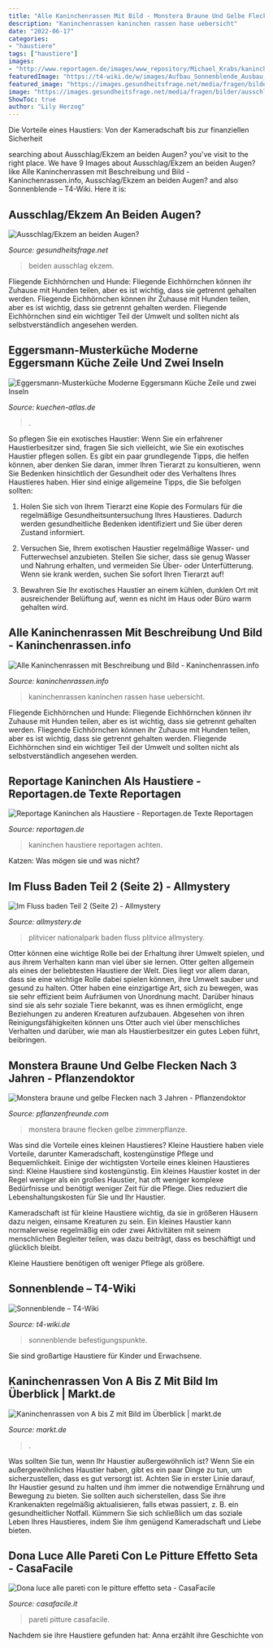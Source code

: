 ```yaml
---
title: "Alle Kaninchenrassen Mit Bild - Monstera Braune Und Gelbe Flecken Nach 3 Jahren"
description: "Kaninchenrassen kaninchen rassen hase uebersicht"
date: "2022-06-17"
categories:
- "haustiere"
tags: ["haustiere"]
images:
- "http://www.reportagen.de/images/www_repository/Michael_Krabs/kaninchen/neuseelaenderkaninchen821_dia.jpg"
featuredImage: "https://t4-wiki.de/w/images/Aufbau_Sonnenblende_Ausbau_Uebersicht.jpg"
featured_image: "https://images.gesundheitsfrage.net/media/fragen/bilder/ausschlagekzem-an-beiden-augen/0_full.jpg?v=1532796177000"
image: "https://images.gesundheitsfrage.net/media/fragen/bilder/ausschlagekzem-an-beiden-augen/0_full.jpg?v=1532796177000"
ShowToc: true
author: "Lily Herzog"
---
```



Die Vorteile eines Haustiers: Von der Kameradschaft bis zur finanziellen Sicherheit

	

		
searching about Ausschlag/Ekzem an beiden Augen? you've visit to the right place. We have 9 Images about Ausschlag/Ekzem an beiden Augen? like Alle Kaninchenrassen mit Beschreibung und Bild - Kaninchenrassen.info, Ausschlag/Ekzem an beiden Augen? and also Sonnenblende – T4-Wiki. Here it is:
		
    
## Ausschlag/Ekzem An Beiden Augen?

<img loading=lazy src="https://images.gesundheitsfrage.net/media/fragen/bilder/ausschlagekzem-an-beiden-augen/0_full.jpg?v=1532796177000" onerror="this.onerror=null;this.src='https://tse4.mm.bing.net/th?id=OIP.p7_2HM9asyWGY-X0AkGksgHaJ4&amp;pid=15.1';" alt="Ausschlag/Ekzem an beiden Augen?">

_Source: gesundheitsfrage.net_

>beiden ausschlag ekzem. 

	

Fliegende Eichhörnchen und Hunde: Fliegende Eichhörnchen können ihr Zuhause mit Hunden teilen, aber es ist wichtig, dass sie getrennt gehalten werden.
Fliegende Eichhörnchen können ihr Zuhause mit Hunden teilen, aber es ist wichtig, dass sie getrennt gehalten werden. Fliegende Eichhörnchen sind ein wichtiger Teil der Umwelt und sollten nicht als selbstverständlich angesehen werden.

    
## Eggersmann-Musterküche Moderne Eggersmann Küche Zeile Und Zwei Inseln

<img loading=lazy src="https://www.kuechen-atlas.de/img/content/tn/0211ee216dbcab1545dc7bc342d128f5.jpg" onerror="this.onerror=null;this.src='https://tse1.mm.bing.net/th?id=OIP.UgHRukzQhXByiKkMYmN99wAAAA&amp;pid=15.1';" alt="Eggersmann-Musterküche Moderne Eggersmann Küche Zeile und zwei Inseln">

_Source: kuechen-atlas.de_

>. 

	

So pflegen Sie ein exotisches Haustier:
Wenn Sie ein erfahrener Haustierbesitzer sind, fragen Sie sich vielleicht, wie Sie ein exotisches Haustier pflegen sollen. Es gibt ein paar grundlegende Tipps, die helfen können, aber denken Sie daran, immer Ihren Tierarzt zu konsultieren, wenn Sie Bedenken hinsichtlich der Gesundheit oder des Verhaltens Ihres Haustieres haben. Hier sind einige allgemeine Tipps, die Sie befolgen sollten:
1. Holen Sie sich von Ihrem Tierarzt eine Kopie des Formulars für die regelmäßige Gesundheitsuntersuchung Ihres Haustieres. Dadurch werden gesundheitliche Bedenken identifiziert und Sie über deren Zustand informiert.

2. Versuchen Sie, Ihrem exotischen Haustier regelmäßige Wasser- und Futterwechsel anzubieten. Stellen Sie sicher, dass sie genug Wasser und Nahrung erhalten, und vermeiden Sie Über- oder Unterfütterung. Wenn sie krank werden, suchen Sie sofort Ihren Tierarzt auf!

3. Bewahren Sie Ihr exotisches Haustier an einem kühlen, dunklen Ort mit ausreichender Belüftung auf, wenn es nicht im Haus oder Büro warm gehalten wird.

    
## Alle Kaninchenrassen Mit Beschreibung Und Bild - Kaninchenrassen.info

<img loading=lazy src="http://www.kaninchenrassen.info/kaninchen-bilder/kleine-rassen/kaninchen-kleine-rassen-uebersicht.jpg" onerror="this.onerror=null;this.src='https://tse3.mm.bing.net/th?id=OIP.NAClv2ZyuyuXuyAmcYD8iQHaE4&amp;pid=15.1';" alt="Alle Kaninchenrassen mit Beschreibung und Bild - Kaninchenrassen.info">

_Source: kaninchenrassen.info_

>kaninchenrassen kaninchen rassen hase uebersicht. 

	

Fliegende Eichhörnchen und Hunde: Fliegende Eichhörnchen können ihr Zuhause mit Hunden teilen, aber es ist wichtig, dass sie getrennt gehalten werden.
Fliegende Eichhörnchen können ihr Zuhause mit Hunden teilen, aber es ist wichtig, dass sie getrennt gehalten werden. Fliegende Eichhörnchen sind ein wichtiger Teil der Umwelt und sollten nicht als selbstverständlich angesehen werden.

    
## Reportage Kaninchen Als Haustiere - Reportagen.de Texte Reportagen

<img loading=lazy src="http://www.reportagen.de/images/www_repository/Michael_Krabs/kaninchen/neuseelaenderkaninchen821_dia.jpg" onerror="this.onerror=null;this.src='https://tse2.mm.bing.net/th?id=OIP.9v75T_jo97Yv9e-fSz6lTAHaDG&amp;pid=15.1';" alt="Reportage Kaninchen als Haustiere - Reportagen.de Texte Reportagen">

_Source: reportagen.de_

>kaninchen haustiere reportagen achten. 

	

Katzen: Was mögen sie und was nicht?

    
## Im Fluss Baden Teil 2 (Seite 2) - Allmystery

<img loading=lazy src="http://www.allmystery.de/dateien/uh64026,1278860134,Nationalpark_Plitvicer_Seen.jpg" onerror="this.onerror=null;this.src='https://tse1.mm.bing.net/th?id=OIP.s4dp9mDjkg-JPT0ZIkzScgHaFj&amp;pid=15.1';" alt="Im Fluss baden Teil 2 (Seite 2) - Allmystery">

_Source: allmystery.de_

>plitvicer nationalpark baden fluss plitvice allmystery. 

	

Otter können eine wichtige Rolle bei der Erhaltung ihrer Umwelt spielen, und aus ihrem Verhalten kann man viel über sie lernen.
Otter gelten allgemein als eines der beliebtesten Haustiere der Welt. Dies liegt vor allem daran, dass sie eine wichtige Rolle dabei spielen können, ihre Umwelt sauber und gesund zu halten. Otter haben eine einzigartige Art, sich zu bewegen, was sie sehr effizient beim Aufräumen von Unordnung macht. Darüber hinaus sind sie als sehr soziale Tiere bekannt, was es ihnen ermöglicht, enge Beziehungen zu anderen Kreaturen aufzubauen. Abgesehen von ihren Reinigungsfähigkeiten können uns Otter auch viel über menschliches Verhalten und darüber, wie man als Haustierbesitzer ein gutes Leben führt, beibringen.

    
## Monstera Braune Und Gelbe Flecken Nach 3 Jahren - Pflanzendoktor

<img loading=lazy src="https://www.pflanzenfreunde.com/foren/attachment/1448195342-whatsapp-image-2020-09-17-at-14-05-30-jpeg/" onerror="this.onerror=null;this.src='https://tse3.mm.bing.net/th?id=OIP.gDYyhRBxg9U6rm2tXbMrXgHaJ4&amp;pid=15.1';" alt="Monstera braune und gelbe Flecken nach 3 Jahren - Pflanzendoktor">

_Source: pflanzenfreunde.com_

>monstera braune flecken gelbe zimmerpflanze. 

	

Was sind die Vorteile eines kleinen Haustieres?
Kleine Haustiere haben viele Vorteile, darunter Kameradschaft, kostengünstige Pflege und Bequemlichkeit. Einige der wichtigsten Vorteile eines kleinen Haustieres sind:
Kleine Haustiere sind kostengünstig. Ein kleines Haustier kostet in der Regel weniger als ein großes Haustier, hat oft weniger komplexe Bedürfnisse und benötigt weniger Zeit für die Pflege. Dies reduziert die Lebenshaltungskosten für Sie und Ihr Haustier.

Kameradschaft ist für kleine Haustiere wichtig, da sie in größeren Häusern dazu neigen, einsame Kreaturen zu sein. Ein kleines Haustier kann normalerweise regelmäßig ein oder zwei Aktivitäten mit seinem menschlichen Begleiter teilen, was dazu beiträgt, dass es beschäftigt und glücklich bleibt.

Kleine Haustiere benötigen oft weniger Pflege als größere.

    
## Sonnenblende – T4-Wiki

<img loading=lazy src="https://t4-wiki.de/w/images/Aufbau_Sonnenblende_Ausbau_Uebersicht.jpg" onerror="this.onerror=null;this.src='https://tse4.mm.bing.net/th?id=OIP.SL6gakNCjddXi86Lj_fTPAHaFj&amp;pid=15.1';" alt="Sonnenblende – T4-Wiki">

_Source: t4-wiki.de_

>sonnenblende befestigungspunkte. 

	

Sie sind großartige Haustiere für Kinder und Erwachsene.

    
## Kaninchenrassen Von A Bis Z Mit Bild Im Überblick | Markt.de

<img loading=lazy src="https://w9a9h6i6.ssl.hwcdn.net/images/cms/kaninchen/kaninchen.jpg" onerror="this.onerror=null;this.src='https://tse2.mm.bing.net/th?id=OIP.RUqBBWhjdt0ajYgTyMIQhgHaE2&amp;pid=15.1';" alt="Kaninchenrassen von A bis Z mit Bild im Überblick | markt.de">

_Source: markt.de_

>. 

	

Was sollten Sie tun, wenn Ihr Haustier außergewöhnlich ist?
Wenn Sie ein außergewöhnliches Haustier haben, gibt es ein paar Dinge zu tun, um sicherzustellen, dass es gut versorgt ist. Achten Sie in erster Linie darauf, Ihr Haustier gesund zu halten und ihm immer die notwendige Ernährung und Bewegung zu bieten. Sie sollten auch sicherstellen, dass Sie ihre Krankenakten regelmäßig aktualisieren, falls etwas passiert, z. B. ein gesundheitlicher Notfall. Kümmern Sie sich schließlich um das soziale Leben Ihres Haustieres, indem Sie ihm genügend Kameradschaft und Liebe bieten.

    
## Dona Luce Alle Pareti Con Le Pitture Effetto Seta - CasaFacile

<img loading=lazy src="https://www.casafacile.it/content/uploads/2020/08/newyork.jpg" onerror="this.onerror=null;this.src='https://tse2.mm.bing.net/th?id=OIP.Q4eK0102EkLmCcTVbIx7OwHaEa&amp;pid=15.1';" alt="Dona luce alle pareti con le pitture effetto seta - CasaFacile">

_Source: casafacile.it_

>pareti pitture casafacile. 

	

Nachdem sie ihre Haustiere gefunden hat: Anna erzählt ihre Geschichte von

